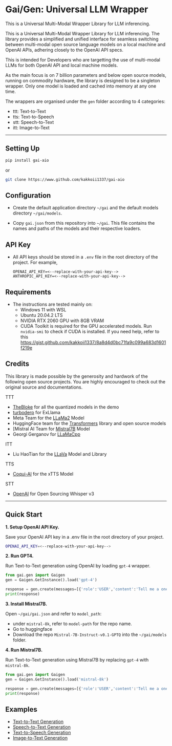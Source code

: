 # Gai/Gen: Universal LLM Wrapper

This is a Universal Multi-Modal Wrapper Library for LLM inferencing.

This is a Universal Multi-Modal Wrapper Library for LLM inferencing. The library provides a simplified and unified interface for seamless switching between multi-modal open source language models on a local machine and OpenAI APIs, adhering closely to the OpenAI API specs.

This is intended for Developers who are targetting the use of multi-modal LLMs for both OpenAI API and local machine models.

As the main focus is on 7 billion parameters and below open source models, running on commodity hardware, the library is designed to be a singleton wrapper. Only one model is loaded and cached into memory at any one time.

The wrappers are organised under the `gen` folder according to 4 categories:

-   ttt: Text-to-Text
-   tts: Text-to-Speech
-   stt: Speech-to-Text
-   itt: Image-to-Text

---

## Setting Up

```bash
pip install gai-aio
```

or

```bash
git clone https://www.github.com/kakkoii1337/gai-aio
```

## Configuration

-   Create the default application directory `~/gai` and the default models directory `~/gai/models`.

-   Copy `gai.json` from this repository into `~/gai`. This file contains the names and paths of the models and their respective loaders.

## API Key

-   All API keys should be stored in a `.env` file in the root directory of the project. For example,

    ```.env
    OPENAI_API_KEY=<--replace-with-your-api-key-->
    ANTHROPIC_API_KEY=<--replace-with-your-api-key-->
    ```

## Requirements

-   The instructions are tested mainly on:
    -   Windows 11 with WSL
    -   Ubuntu 20.04.2 LTS
    -   NVIDIA RTX 2060 GPU with 8GB VRAM
    -   CUDA Toolkit is required for the GPU accelerated models. Run `nvidia-smi` to check if CUDA is installed.
        If you need help, refer to this https://gist.github.com/kakkoii1337/8a8d4d0bc71fa9c099a683d1601f219e

## Credits

This library is made possible by the generosity and hardwork of the following open source projects. You are highly encouraged to check out the original source and documentations.

TTT

-   [TheBloke](https://huggingface.co/TheBloke) for all the quantized models in the demo
-   [turboderp](https://github.com/turboderp/exllama) for ExLlama
-   Meta Team for the [LLaMa2](https://ai.meta.com/llama/) Model
-   HuggingFace team for the [Transformers](https://huggingface.co/docs/transformers/llm_tutorial) library and open source models
-   [Mistral AI Team for [Mistral7B](https://mistral.ai/news/announcing-mistral-7b/) Model
-   Georgi Gerganov for [LLaMaCpp](https://github.com/ggerganov/llama.cpp)

ITT

-   Liu HaoTian for the [LLaVa](https://github.com/haotian-liu/LLaVA) Model and Library

TTS

-   [Coqui-AI](https://github.com/coqui-ai/TTS) for the xTTS Model

STT

-   [OpenAI](https://huggingface.co/openai/whisper-large-v3) for Open Sourcing Whisper v3

---

## Quick Start

**1. Setup OpenAI API Key.**

Save your OpenAI API key in a .env file in the root directory of your project.

```bash
OPENAI_API_KEY=<--replace-with-your-api-key-->
```

**2. Run GPT4.**

Run Text-to-Text generation using OpenAI by loading `gpt-4` wrapper.

```python
from gai.gen import Gaigen
gen = Gaigen.GetInstance().load('gpt-4')

response = gen.create(messages=[{'role':'USER','content':'Tell me a one paragraph short story.'},{'role':'ASSISTANT','content':''}])
print(response)
```

**3. Install Mistral7B.**

Open `~/gai/gai.json` and refer to `model_path`:

-   under `mistral-8k`, refer to `model-path` for the repo name.
-   Go to huggingface
-   Download the repo `Mistral-7B-Instruct-v0.1-GPTQ` into the `~/gai/models` folder.

**4. Run Mistral7B.**

Run Text-to-Text generation using Mistral7B by replacing `gpt-4` with `mistral-8k`.

```python
from gai.gen import Gaigen
gen = Gaigen.GetInstance().load('mistral-8k')

response = gen.create(messages=[{'role':'USER','content':'Tell me a one paragraph short story.'},{'role':'ASSISTANT','content':''}])
print(response)
```

## Examples

-   [Text-to-Text Generation](/docs/TTT.ipynb)
-   [Speech-to-Text Generation](/docs/STT.ipynb)
-   [Text-to-Speech Generation](/docs/TTS.ipynb)
-   [Image-to-Text Generation](/docs/ITT.ipynb)
